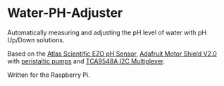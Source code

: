 # Water-PH-Adjuster
Automatically measuring and adjusting the pH level of water with pH Up/Down solutions. 

Based on the [Atlas Scientific EZO pH Sensor](https://atlas-scientific.com/embedded-solutions/ezo-ph-circuit/), [Adafruit Motor Shield  V2.0](https://www.adafruit.com/product/1438) with [peristaltic pumps](https://www.amazon.de/Hose-Pump-built-AP-40-universal/dp/B07QMDBYQC/ref=mp_s_a_1_1?dchild=1&keywords=OEM-Schlauchpumpe+AP-40&qid=1632346723&sr=8-1) and [TCA9548A I2C Multiplexer](https://www.adafruit.com/product/2717). 

Written for the Raspberry Pi. 
